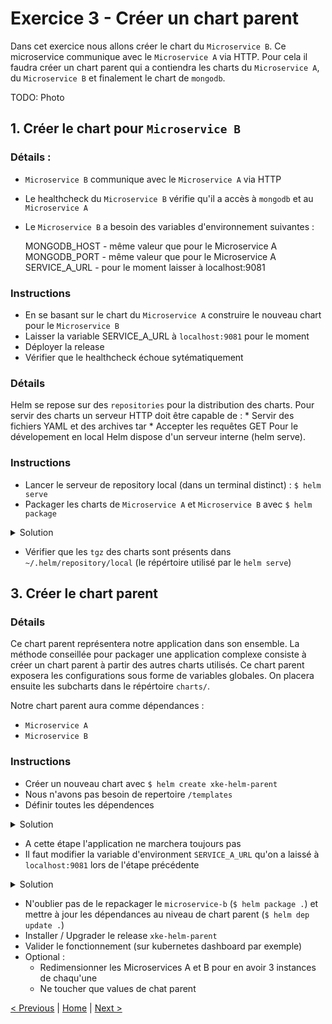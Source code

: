 # Exercice 3 - Créer un chart parent

Dans cet exercice nous allons créer le chart du `Microservice B`. 
Ce microservice communique avec le `Microservice A` via HTTP.
Pour cela il faudra créer un chart parent qui a contiendra les charts du `Microservice A`, du `Microservice B` et finalement le chart de `mongodb`.

TODO: Photo

## 1. Créer le chart pour `Microservice B`

### Détails :
* `Microservice B` communique avec le `Microservice A` via HTTP
* Le healthcheck du `Microservice B` vérifie qu'il a accès à `mongodb` et au `Microservice A`
* Le `Microservice B` a besoin des variables d'environnement suivantes :


    MONGODB_HOST - même valeur que pour le Microservice A
    MONGODB_PORT - même valeur que pour le Microservice A
    SERVICE_A_URL - pour le moment laisser à localhost:9081

### Instructions

* En se basant sur le chart du `Microservice A` construire le nouveau chart pour le `Microservice B`
* Laisser la variable SERVICE_A_URL à `localhost:9081` pour le moment
* Déployer la release
* Vérifier que le healthcheck échoue sytématiquement

### Détails
Helm se repose sur des `repositories` pour la distribution des charts.
Pour servir des charts un serveur HTTP doit être capable de :
    * Servir des fichiers YAML et des archives tar
    * Accepter les requêtes GET
Pour le dévelopement en local Helm dispose d'un serveur interne (helm serve). 

### Instructions

* Lancer le serveur de repository local (dans un terminal distinct) : `$ helm serve`
* Packager les charts de `Microservice A` et `Microservice B` avec `$ helm package`

<details><summary>Solution</summary>
<p>

    $ cd <chart directory>
    $ helm package .

</p>
</details>

* Vérifier que les `tgz` des charts sont présents dans `~/.helm/repository/local` (le répértoire utilisé par le `helm serve`)


## 3. Créer le chart parent
 
### Détails
Ce chart parent représentera notre application dans son ensemble. 
La méthode conseillée pour packager une application complexe consiste à créer un chart parent à partir des autres charts utilisés. 
Ce chart parent exposera les configurations sous forme de variables globales.
On placera ensuite les subcharts dans le répértoire `charts/`.

Notre chart parent aura comme dépendances :

* `Microservice A`
* `Microservice B`


### Instructions

* Créer un nouveau chart avec `$ helm create xke-helm-parent`
* Nous n'avons pas besoin de repertoire `/templates`
* Définir toutes les dépendences 

<details><summary>Solution</summary>
<p>

Créer `requirements.yaml` avec :

    dependencies:
      - name: microservice-a
        version: 0.1.0
        repository: http://127.0.0.1:8879/charts
      - name: microservice-b
        version: 0.1.0
        repository: http://127.0.0.1:8879/charts

</p>
</details>

* A cette étape l'application ne marchera toujours pas
* Il faut modifier la variable d'environment `SERVICE_A_URL` qu'on a laissé à `localhost:9081` lors de l'étape précédente

<details><summary>Solution</summary>
<p>

Dans `microservice-b` -> `deployment.yaml` :

    env:
    
       ...
    
       - name: SERVICE_A_URL
         value: `"{{- printf "http://%s-%s:9081" .Release.Name "microservice-a" | trunc 63 | trimSuffix "" -}}"`
         
         http://donkey-car-microservice-a:9081
         
       ...

</p>
</details>

* N'oublier pas de le repackager le `microservice-b` (`$ helm package .`) et mettre à jour les dépendances au niveau de chart parent (`$ helm dep update .`)  
* Installer / Upgrader le release `xke-helm-parent`
* Valider le fonctionnement (sur kubernetes dashboard par exemple)
* Optional :
    * Redimensionner les Microservices A et B pour en avoir 3 instances de chaqu'une
    * Ne toucher que values de chat parent


[< Previous](ex2-create-charts.md) | [Home](README.md) | [Next >](ex4-template-helpers.md)